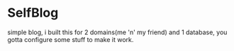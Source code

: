 # SelfBlog

simple blog, i built this for 2 domains(me 'n' my friend) and 1 database, you gotta configure some stuff to make it work.
